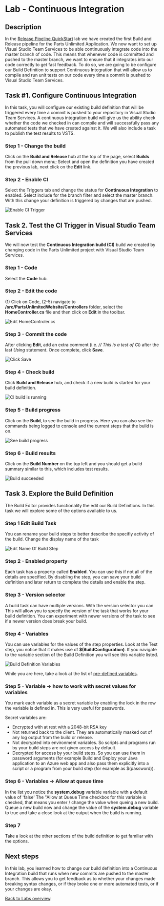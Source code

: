 ﻿# Lab - Continuous Integration

## Description

In the [Release Pipeline QuickStart](../Intro_Release_Pipeline/LabDescription.md) lab we have created the first Build and Release pipeline for the Parts Unlimited Application. 
We now want to set up Visual Studio Team Services to be able continuously integrate code into the master branch of code. 
This means that whenever code is committed and pushed to the master branch, we want to ensure that it integrates into our code correctly to get fast feedback. 
To do so, we are going to be configure our Build Definition to support Continuous Integration that will allow us to compile and run unit tests on our code every time a commit is pushed to Visual Studio Team Services.

## Task #1. Configure Continuous Integration

In this task, you will configure our existing build definition that will be triggered every time a commit is pushed to your repository in Visual Studio Team Services.
A continuous integration build will give us the ability check whether the code we checked in can compile and will successfully pass any automated tests that we have created against it.
We will also include a task to publish the test results to VSTS.

### Step 1 - Change the build

Click on the **Build and Release** hub at the top of the page, select **Builds** from the pull down menu;
Select and open the definition you have created the previous lab, next click on the **Edit** link.

### Step 2 - Enable CI

Select the Triggers tab and change the status for **Continuous Integration** to enabled.
Select include for the branch filter and select the master branch. With this change your definition is triggered by changes that are pushed.

 ![Enable CI Trigger](<media/EnableCITrigger.png>)

## Task 2. Test the CI Trigger in Visual Studio Team Services

We will now test the **Continuous Integration build (CI)** build we created by changing code in the Parts Unlimited project with Visual Studio Team Services.

### Step 1 - Code

Select the **Code** hub.

### Step 2 - Edit the code

(1) Click on Code, (2-5) navigate to **/src/PartsUnlimitedWebsite/Controllers** folder,  select the **HomeController.cs** file and then click on **Edit** in the toolbar.

![Edit HomeControler.cs](<media/CI15.png>)

### Step 3 - Commit the code

After clicking **Edit**, add an extra comment (i.e. *// This is a test of CI*) after the last *Using* statement.
Once complete, click **Save**.

![Click Save](<media/CI16.png>)

### Step 4 - Check build

Click **Build and Release** hub, and check if a new build is started for your build definition.

![CI build is running](<media/CI17.png>)

### Step 5 - Build progress

Click on the **Build**, to see the build in progress.
Here you can also see the commands being logged to console and the current steps that the build is on.

![See build progress](<media/CI17.1.png>)

### Step 6 - Build results

Click on the **Build Number** on the top left and you should get a build summary similar to this, which includes test results.

![Build succeeded](<media/CI18.png>)

## Task 3. Explore the Build Definition

The Build Editor provides functionality the edit our Build Definitions.
In this task we will explore some of the options available to us.

### Step 1 Edit Build Task

You can rename your build steps to better describe the specifiy activity of the build.
Change the display name of the task

![Edit Name Of Build Step](<media/EditNameOfBuildStep.png>)

### Step 2 - Enabled property

Each task has a property called **Enabled**.
You can use this if not all of the details are specified.
By disabling the step, you can save your build definition and later return to complete the details and enable the step.

### Step 3 - Version selector

A build task can have multiple versions. With the version selector you can This will allow you to specify the version of the task that works for your build definition.
You can experiment with newer versions of the task to see if a newer version does break your build.

### Step 4 - Variables

You can use variables for the values of the step properties.
Look at the Test step, you notice that it makes use of **$(BuildConfiguration)**.
If you navigate to the variable section of the Build Definition you will see this variable listed.

![Build Definition Variables](<media/BuildDefinitionVariables.png>)

While you are here, take a look at the list of [pre-defined variables](https://go.microsoft.com/fwlink/?LinkId=550988).

### Step 5 - Variable -> how to work with secret values for variables

You mark each variable as a secret variable by enabling the lock in the row the variable is defined in.
This is very useful for passwords.

Secret variables are:

* Encrypted with at rest with a 2048-bit RSA key
* Not returned back to the client. They are automatically masked out of any log output from the build or release. 
* Not decrypted into environment variables. So scripts and programs run by your build steps are not given access by default.
* Decrypted for access by your build steps. So you can use them in password arguments (for example Build and Deploy your Java application to an Azure web app and also pass them explicitly into a script or a program from your build step (for example as $(password)).

### Step 6 - Variables -> Allow at queue time

In the list you notice the **system.debug** variable variable with a default value of 'false'
The "Allow at Queue Time checkbox for this variable is checked, that means you enter / change the value when queing a new build.
Queue a new build now and change the value of the **system.debug** variable to true and take a close look at the output when the build is running.

### Step 7

Take a look at the other sections of the build definition to get familiar with the options.

## Next steps

In this lab, you learned how to change our build definition into a Continuous Integration build that runs when new commits are pushed to the master branch.
This allows you to get feedback as to whether your changes made breaking syntax changes, or if they broke one or more automated tests, or if your changes are okay.

[Back to Labs overview](../../Readme.md).
